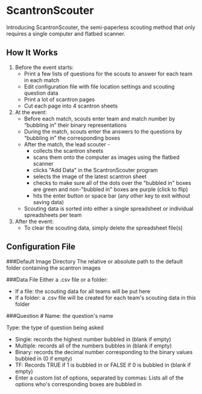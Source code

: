 # ScantronScouter
Introducing ScantronScouter, the semi-paperless scouting method that only requires a single computer and flatbed scanner.

## How It Works
1. Before the event starts:
    * Print a few lists of questions for the scouts to answer for each team in each match
    * Edit configuration file with file location settings and scouting question data
    * Print a lot of scantron pages
    * Cut each page into 4 scantron sheets
2. At the event:
    * Before each match, scouts enter team and match number by “bubbling in” their binary representations
    * During the match, scouts enter the answers to the questions by “bubbling in” the corresponding boxes
    * After the match, the lead scouter -
        * collects the scantron sheets
        * scans them onto the computer as images using the flatbed scanner
        * clicks "Add Data" in the ScantronScouter program
        * selects the image of the latest scantron sheet
        * checks to make sure all of the dots over the "bubbled in" boxes are green and non-"bubbled in" boxes are purple (click to flip)
        * hits the enter button or space bar (any other key to exit without saving data)
    * Scouting data is sorted into either a single spreadsheet or individual spreadsheets per team
3. After the event:
    * To clear the scouting data, simply delete the spreadsheet file(s)
​

## Configuration File
###Default Image Directory
The relative or absolute path to the default folder containing the scantron images

###Data File
Either a .csv file or a folder:

* If a file: the scouting data for all teams will be put here
* If a folder: a .csv file will be created for each team's scouting data in this folder

###Question #
Name: the question's name

Type: the type of question being asked

* Single: records the highest number bubbled in (blank if empty)
* Multiple: records all of the numbers bubbles in (blank if empty)
* Binary: records the decimal number corresponding to the binary values bubbled in (0 if empty)
* TF: Records TRUE if 1 is bubbled in or FALSE if 0 is bubbled in (blank if empty)
* Enter a custom list of options, separated by commas: Lists all of the options who's corresponding boxes are bubbled in